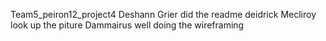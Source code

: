 Team5_peiron12_project4
Deshann Grier did the readme
deidrick Mecliroy look up the piture
Dammairus well doing the wireframing
